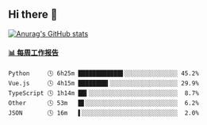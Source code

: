 ## Hi there 👋

[![Anurag's GitHub stats](https://github-readme-stats-orilights.vercel.app/api?username=orilights)](https://github.com/anuraghazra/github-readme-stats)

<!--
**OriLight152/OriLight152** is a ✨ _special_ ✨ repository because its `README.md` (this file) appears on your GitHub profile.

Here are some ideas to get you started:

- 🔭 I’m currently working on ...
- 🌱 I’m currently learning ...
- 👯 I’m looking to collaborate on ...
- 🤔 I’m looking for help with ...
- 💬 Ask me about ...
- 📫 How to reach me: ...
- 😄 Pronouns: ...
- ⚡ Fun fact: ...
-->

<!-- waka-box start -->
#### <a href="https://gist.github.com/92c8d5b388768c10efcba86e82b7c4fb" target="_blank">📊 每周工作报告</a>
```text
Python     🕓 6h25m ████████████▋░░░░░░░░░░░░░░░ 45.2%
Vue.js     🕓 4h15m ████████▍░░░░░░░░░░░░░░░░░░░ 29.9%
TypeScript 🕓 1h14m ██▍░░░░░░░░░░░░░░░░░░░░░░░░░  8.7%
Other      🕓 53m   █▋░░░░░░░░░░░░░░░░░░░░░░░░░░  6.2%
JSON       🕓 16m   ▌░░░░░░░░░░░░░░░░░░░░░░░░░░░  2.0%
```
<!-- Powered by https://github.com/journey-ad/waka-box-go . -->
<!-- waka-box end -->

